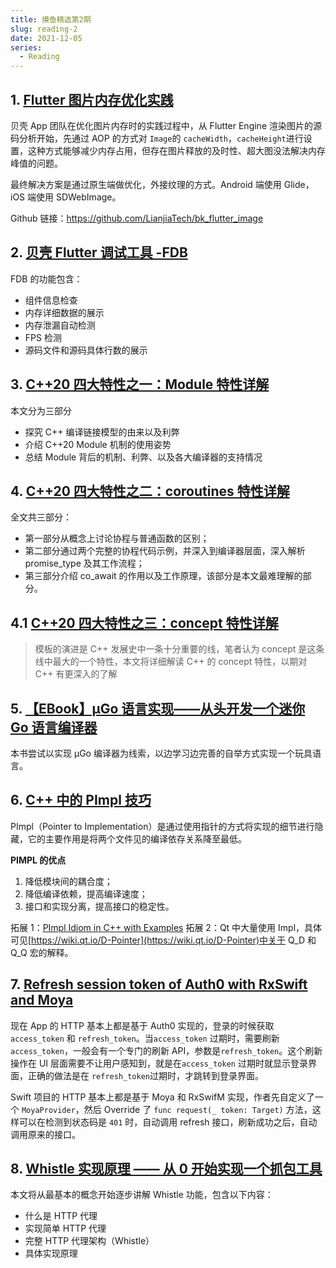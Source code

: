 ```yaml
---
title: 摸鱼精选第2期
slug: reading-2
date: 2021-12-05
series:
  - Reading
---
```


## 1. [Flutter 图片内存优化实践](https://mp.weixin.qq.com/s/yUm4UFggYLgDbj4_JCjEdg)

贝壳 App 团队在优化图片内存时的实践过程中，从 Flutter Engine 渲染图片的源码分析开始，先通过 AOP 的方式对 `Image`的 `cacheWidth`，`cacheHeight`进行设置，这种方式能够减少内存占用，但存在图片释放的及时性、超大图没法解决内存峰值的问题。

最终解决方案是通过原生端做优化，外接纹理的方式。Android 端使用 Glide，iOS 端使用 SDWebImage。

Github 链接：<https://github.com/LianjiaTech/bk_flutter_image>

## 2. [贝壳 Flutter 调试工具 -FDB](https://xie.infoq.cn/article/67421c1a21165e9843e08fe97)

FDB 的功能包含：

- 组件信息检查
- 内存详细数据的展示
- 内存泄漏自动检测
- FPS 检测
- 源码文件和源码具体行数的展示

## 3. [C++20 四大特性之一：Module 特性详解](https://mp.weixin.qq.com/s/L8viK3XaWMFCtqwn6r1PpA)

本文分为三部分

- 探究 C++ 编译链接模型的由来以及利弊
- 介绍 C++20 Module 机制的使用姿势
- 总结 Module 背后的机制、利弊、以及各大编译器的支持情况

## 4. [C++20 四大特性之二：coroutines 特性详解](https://mp.weixin.qq.com/s?__biz=MzI1NTMwNDg3MQ==&mid=2247489464&idx=1&sn=06c14b135bb0ea974859b02cff0272f6)

全文共三部分：

- 第一部分从概念上讨论协程与普通函数的区别；
- 第二部分通过两个完整的协程代码示例，并深入到编译器层面，深入解析 promise_type 及其工作流程；
- 第三部分介绍 co_await 的作用以及工作原理，该部分是本文最难理解的部分。

## 4.1 [C++20 四大特性之三：concept 特性详解](https://mp.weixin.qq.com/s/ZYBy2e32ZXzWnCqpL1WjlA)

> 模板的演进是 C++ 发展史中一条十分重要的线，笔者认为 concept 是这条线中最大的一个特性，本文将详细解读 C++ 的 concept 特性，以期对 C++ 有更深入的了解

## 5. [【EBook】µGo 语言实现——从头开发一个迷你 Go 语言编译器](https://chai2010.cn/ugo-compiler-book/)

本书尝试以实现 µGo 编译器为线索，以边学习边完善的自举方式实现一个玩具语言。

## 6. [C++ 中的 PImpl 技巧](https://zh.cppreference.com/w/cpp/language/pimpl)

PImpl（Pointer to Implementation）是通过使用指针的方式将实现的细节进行隐藏，它的主要作用是将两个文件见的编译依存关系降至最低。

**PIMPL 的优点**

1. 降低模块间的耦合度；
2. 降低编译依赖，提高编译速度；
3. 接口和实现分离，提高接口的稳定性。

拓展 1：[PImpl Idiom in C++ with Examples](https://www.geeksforgeeks.org/pimpl-idiom-in-c-with-examples/)
拓展 2：Qt 中大量使用 Impl，具体可见[https://wiki.qt.io/D-Pointer](https://wiki.qt.io/D-Pointer)中关于 Q_D 和 Q_Q 宏的解释。

## 7. [Refresh session token of Auth0 with RxSwift and Moya](https://datarockets.com/blog/code/refresh-token-moya-rxswift/)

现在 App 的 HTTP 基本上都是基于 Auth0 实现的，登录的时候获取 `access_token` 和 `refresh_token`。当`access_token` 过期时，需要刷新`access_token`，一般会有一个专门的刷新 API，参数是`refresh_token`。这个刷新操作在 UI 层面需要不让用户感知到，就是在`access_token` 过期时就显示登录界面，正确的做法是在 `refresh_token`过期时，才跳转到登录界面。

Swift 项目的 HTTP 基本上都是基于 Moya 和 RxSwifM 实现，作者先自定义了一个 `MoyaProvider`，然后 Override 了 `func request(_ token: Target)` 方法，这样可以在检测到状态码是 `401` 时，自动调用 refresh 接口，刷新成功之后，自动调用原来的接口。

## 8. [Whistle 实现原理 —— 从 0 开始实现一个抓包工具](https://mp.weixin.qq.com/s?__biz=MzI1ODE4NzE1Nw==&mid=2247491306&idx=1&sn=ec1352720facb5d48f1420e296d55066&chksm=ea0d5410dd7add06dfb309e39dc9f324ca6d8d5e9515be9d6a0a25140874e14c7a7d6a52810a&scene=178&cur_album_id=1751402241124532228#rd)

本文将从最基本的概念开始逐步讲解 Whistle 功能，包含以下内容：

- 什么是 HTTP 代理
- 实现简单 HTTP 代理
- 完整 HTTP 代理架构（Whistle）
- 具体实现原理
